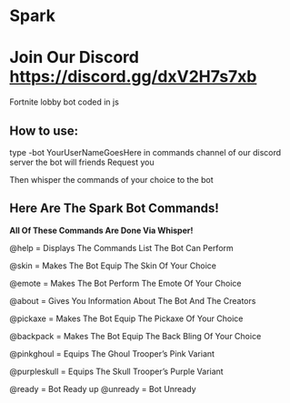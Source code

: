 # Spark
# Join Our Discord https://discord.gg/dxV2H7s7xb
Fortnite lobby bot coded in js

## How to use:
type -bot YourUserNameGoesHere 
in commands channel of our discord server 
the bot will friends Request you

Then whisper the commands of your choice to the bot

## Here Are The Spark Bot Commands!

**All Of These Commands Are Done Via Whisper!**

@help = Displays The Commands List The Bot Can Perform

@skin = Makes The Bot Equip The Skin Of Your Choice

@emote = Makes The Bot Perform The Emote Of Your Choice

@about = Gives You Information About The Bot And The Creators

@pickaxe = Makes The Bot Equip The Pickaxe Of Your Choice

@backpack = Makes The Bot Equip The Back Bling Of Your Choice

@pinkghoul = Equips The Ghoul Trooper’s Pink Variant

@purpleskull = Equips The Skull Trooper’s Purple Variant

 
  @ready = Bot Ready up
 @unready = Bot Unready
